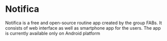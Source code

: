 # Notifica
Notifica is a free and open-source routine app created by the group FABs. It consists of web interface as well as smartphone app for the users. The app is currently available only on Android platform
